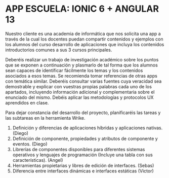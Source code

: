# APP ESCUELA: IONIC 6 + ANGULAR 13
Nuestro cliente es una academia de informática que nos solicita una app a través de la cual los docentes
puedan compartir contenidos y ejemplos con los alumnos del curso desarrollo de aplicaciones que
incluya los contenidos introductorios comunes a sus 3 cursos principales.

Deberéis realizar un trabajo de investigación académico sobre los puntos que se exponen a continuación
y plasmarlo de tal forma que los alumnos sean capaces de identificar fácilmente los temas y los
contenidos asociados a esos temas. Se recomienda tomar referencias de otras apps con temática similar.
Deberéis consultar varias fuentes cuya veracidad sea demostrable y explicar con vuestras propias
palabras cada uno de los apartados, incluyendo información adicional y complementaria sobre el
enunciado del mismo. Debéis aplicar las metodologías y protocolos UX aprendidos en clase.

Para dejar constancia del desarrollo del proyecto, planificaréis las tareas y las subtareas en la
herramienta Wrike.

1. Definición y diferencias de aplicaciones híbridas y aplicaciones nativas. (Diego)
2. Definición de componente, propiedades y atributos de componente y eventos. (Diego)
3. Librerías de componentes disponibles para diferentes sistemas operativos y lenguajes de
programación (Incluye una tabla con sus características). (Angel)
4. Herramientas propietarias y libres de edición de interfaces. (Sebas)
5. Diferencia entre interfaces dinámicas e interfaces estáticas (Victor)
